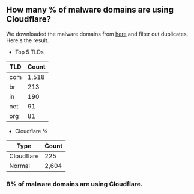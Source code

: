 ## How many % of malware domains are using Cloudflare?


We downloaded the malware domains from [here](https://urlhaus.abuse.ch) and filter out duplicates.
Here's the result.


[//]: # (start replacement)


- Top 5 TLDs

| TLD | Count |
| --- | --- |
| com | 1,518 |
| br | 213 |
| in | 190 |
| net | 91 |
| org | 81 |


- Cloudflare %

| Type | Count |
| --- | --- |
| Cloudflare | 225 |
| Normal | 2,604 |


### 8% of malware domains are using Cloudflare.